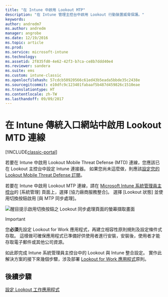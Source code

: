 ```yaml
---
title: "在 Intune 中啟用 Lookout MTP"
description: "在 Intune 管理主控台中啟用 Lookout 行動裝置威脅保護。"
keywords: 
author: andredm7
ms.author: andredm
manager: angrobe
ms.date: 12/19/2016
ms.topic: article
ms.prod: 
ms.service: microsoft-intune
ms.technology: 
ms.assetid: 2f835fd0-4e62-42f3-b7ca-ce8b7ddd40e4
ms.reviewer: sandera
ms.suite: ems
ms.custom: intune-classic
ms.openlocfilehash: 57cdcb50920566c61ed43b5eada5bbde35c2438e
ms.sourcegitcommit: e10dfc9c123401fabaaf5b487d459826c1510eae
ms.translationtype: HT
ms.contentlocale: zh-TW
ms.lasthandoff: 09/09/2017
---
```

# <a name="enable-lookout-mtd-connection-in-the-intune-classic-portal"></a>在 Intune 傳統入口網站中啟用 Lookout MTD 連線

[!INCLUDE[classic-portal](../includes/classic-portal.md)]

若要在 Intune 中啟用 Lookout Mobile Threat Defense (MTD) 連線，您應該已在 Lookout 主控台中設定 Intune 連接器。  如果您尚未這麼做，則應該[設定您的 Lookout Mobile Threat Defense 訂閱](setup-your-lookout-mtd-subscription.md)。

若要在 Intune 中啟用 Lookout MTP 連線，請在 [Microsoft Intune 系統管理員主控台](https://manage.microsoft.com)的 [系統管理] 頁面上，選擇 [協力廠商服務整合]。 選擇 [Lookout 狀態] 並使用切換按鈕啟用 [與 MTP 同步處理]。

![醒目提示啟用切換按鈕之 Lookout 同步處理頁面的螢幕擷取畫面](../media/mtp/lookout-intune-synchronization.png)

>[!IMPORTANT]
> 您**必須**先設定 Lookout for Work 應用程式，再建立相容性原則規則及設定條件式存取。 這樣做可確保應用程式已準備好供使用者進行安裝，安裝後，使用者才能存取電子郵件或其他公司資源。

如此即完成 Intune 系統管理員主控台中的 Lookout 與 Intune 整合設定。  實作此解決方案的接下來幾個步驟，涉及部署 [Lookout for Work 應用程式](/intune-classic/deploy-use/device-threat-protection-policy)原則。


## <a name="next-steps"></a>後續步驟
[設定 Lookout 工作應用程式](/intune-classic/deploy-use/device-threat-protection-apps)
